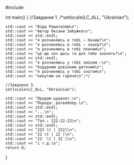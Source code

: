 #include <iostream>

int main()
{
	//Завдання 1.
	/*setlocale(LC_ALL, "Ukrainian");

	std::cout << "Вiрш Решателем\n";
	std::cout << "Автор Оксани Забужко\n";
	std::cout << std::endl;
	std::cout << "я розчиняюсь в тобі – бачиш?\n";
	std::cout << "я розчиняюсь в тобі – знаєш?\n";
	std::cout << "я розчиняюсь в тобі плачем\n";
	std::cout << "це ще хоч щось та для тебе значить?\n";
	std::cout << std::endl;
	std::cout << "я розчиняюсь у тóбі сміхом –\n";
	std::cout << "бздурним дзвінким дитячим\n";
	std::cout << "я розчиняюсь у тóбі снігом\n";
	std::cout << "кинутим на гаряче\n";*/

	//Завдання 3.
	setlocale(LC_ALL, "Ukrainian");

	std::cout << "Продам цуценят.\n";
	std::cout << "Порода: ротвейлер.\n";
	std::cout << std::endl;
	std::cout << "...\n";
	std::cout << std::endl;
	std::cout << "Тел.: 222-22-22\n";
	std::cout << std::endl;
	std::cout << "222 \t | 222|\n";
	std::cout << "22 \t | 22 |\n";
	std::cout << "22  \t | 22 |\n";
	std::cout << "i т.д.\n";
	return 0;
}
